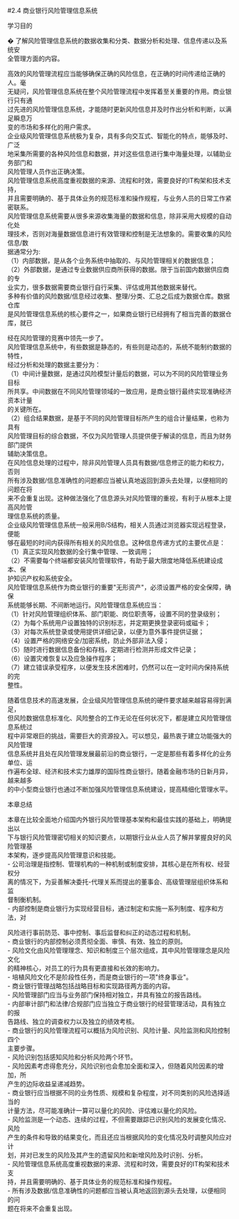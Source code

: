 #2.4 商业银行风险管理信息系统
<p>学习目的</p>
    <p>�   了解风险管理信息系统的数据收集和分类、数据分析和处理、信息传递以及系统安 <br />
全管理方面的内容。</p>
    <p>高效的风险管理流程应当能够确保正确的风险信息，在正确的时间传递给正确的人。毫 <br />
      无疑问，风险管理信息系统在整个风险管理流程中发挥着至关重要的作用。商业银行只有通 <br />
      过先进的风险管理信息系统，才能随时更新风险信息并及时作出分析和判断，以满足瞬息万 <br />
      变的市场和多样化的用户需求。 <br />
企业级风险管理信息系统极为复杂，具有多向交互式、智能化的特点，能够及时、广泛 <br />
地采集所需要的各种风险信息和数据，并对这些信息进行集中海量处理，以辅助业务部门和 <br />
风险管理人员作出正确决策。 <br />
风险管理信息系统高度重视数据的来源、流程和时效，需要良好的IT构架和技术支持， <br />
并且需要明确的、基于具体业务的规范标准和操作规程，与业务人员的日常工作紧密联系。 <br />
风险管理信息系统需要从很多来源收集海量的数据和信息，除非采用大规模的自动化处 <br />
理技术，否则对海量数据信息进行有效管理和控制是无法想象的。需要收集的风险信息/数 <br />
据通常分为: <br />
（1）内部数据，是从各个业务系统中抽取的、与风险管理相关的数据信息； <br />
（2）外部数据，是通过专业数据供应商所获得的数据。限于当前国内数据供应商的专 <br />
业实力，很多数据需要商业银行自行采集、评估或用其他数据来替代。 <br />
多种有价值的风险数据/信息经过收集、整理/分类、汇总之后成为数据仓库。数据仓库 <br />
是风险管理信息系统的核心要件之一，如果商业银行已经拥有了相当完善的数据仓库，就已</p>
    <p>经在风险管理的竞赛中领先一步了。 <br />
风险管理信息系统中，有些数据是静态的，有些则是动态的，系统不能制约数据的特性， <br />
经过分析和处理的数据主要分为： <br />
（1）中间计量数据，是通过风险模型计量后的数据，可以为不同的风险管理业务目标 <br />
所共享。中间数据在不同风险管理领域的一致应用，是商业银行最终实现准确经济资本计量 <br />
的关键所在。 <br />
（2）组合结果数据，是基于不同的风险管理目标所产生的组合计量结果，也称为具有 <br />
风险管理目标的综合数据，不仅为风险管理人员提供便于解读的信息，而且为财务部门提供 <br />
辅助决策信息。 <br />
在风险信息处理的过程中，除非风险管理人员具有数据/信息修正的能力和权力，否则 <br />
所有涉及数据/信息准确性的问题都应当被认真地返回到源头去处理，以便相同的问题在将 <br />
来不会重复出现。这种做法强化了信息源头对风险管理的重视，有利于从根本上提高风险管 <br />
理信息系统的质量。 <br />
企业级风险管理信息系统一般采用B/S结构，相关人员通过浏览器实现远程登录，便能 <br />
够在最短的时间内获得所有相关的风险信息。这种信息传递方式的主要优点是： <br />
（1）真正实现风险数据的全行集中管理、一致调用； <br />
（2）不需要每个终端都安装风险管理软件，有助于最大限度地降低系统建设成本、保 <br />
护知识产权和系统安全。 <br />
风险管理信息系统作为商业银行的重要&quot;无形资产&quot;，必须设置严格的安全保障，确保 <br />
系统能够长期、不间断地运行。风险管理信息系统应当： <br />
（1）针对风险管理组织体系、部门职能、岗位职责等，设置不同的登录级别； <br />
（2）为每个系统用户设置独特的识别标志，并定期更换登录密码或磁卡； <br />
（3）对每次系统登录或使用提供详细记录，以便为意外事件提供证据； <br />
（4）设置严格的网络安全/加密系统，防止外部非法入侵； <br />
（5）随时进行数据信息备份和存档，定期进行检测并形成文件记录； <br />
（6）设置灾难恢复以及应急操作程序； <br />
（7）建立错误承受程序，以便发生技术困难时，仍然可以在一定时间内保持系统的完 <br />
整性。 </p>
    <p>随着信息技术的高速发展，企业级风险管理信息系统的硬件要求越来越容易得到满足， <br />
      但风险数据信息标准化、风险整合的工作无论在任何状况下，都是建立风险管理信息系统过 <br />
      程中非常艰巨的挑战，需要巨大的资源投入。可以想见，最热衷于建立功能强大的风险管理 <br />
      信息系统并且处在风险管理发展最前沿的商业银行，一定是那些有着多样化的业务单位、运 <br />
      作遍布全球、经济和技术实力雄厚的国际性商业银行。随着金融市场的日新月异，越来越多 <br />
    的中小型商业银行也通过不断加强风险管理信息系统建设，提高精细化管理水平。</p>
    <p>本章总结 </p>
    <p>本章在比较全面地介绍国内外银行风险管理基本架构和最佳实践的基础上，明确提出以 <br />
      下与银行风险管理密切相关的知识要点，以期银行业从业人员了解并掌握良好的风险管理基 <br />
      本架构，逐步提高风险管理意识和技能。 <br />
- 公司治理是指控制、管理机构的一种机制或制度安排，其核心是在所有权、经营权分 <br />
离的情况下，为妥善解决委托-代理关系而提出的董事会、高级管理层组织体系和监 <br />
督制衡机制。 <br />
- 内部控制是商业银行为实现经营目标，通过制定和实施一系列制度、程序和方法，对</p>
    <p>风险进行事前防范、事中控制、事后监督和纠正的动态过程和机制。 <br />
- 商业银行的内部控制必须贯彻全面、审慎、有效、独立的原则。 <br />
- 风险文化由风险管理理念、知识和制度三个层次组成，其中风险管理理念是风险文化 <br />
的精神核心，对员工的行为具有更直接和长效的影响力。 <br />
- 培植风险文化不是阶段性任务，而是商业银行的一项&quot;终身事业&quot;。 <br />
- 商业银行管理战略包括战略目标和实现路径两方面的内容。 <br />
- 风险管理部门应当与业务部门保持相对独立，并具有独立的报告路线。 <br />
- 内部审计部门和法律/合规部门应当独立于商业银行的经营管理活动，具有独立的报 <br />
告路线、独立的调查权力以及独立的绩效考核。 <br />
- 商业银行的风险管理流程可以概括为风险识别、风险计量、风险监测和风险控制四个 <br />
主要步骤。 <br />
- 风险识别包括感知风险和分析风险两个环节。 <br />
- 风险因素考虑得愈充分，风险识别也会愈加全面和深入，但随着风险因素的增加，所 <br />
产生的边际收益呈递减趋势。 <br />
- 商业银行应当根据不同的业务性质、规模和复杂程度，对不同类别的风险选择适当的 <br />
计量方法，尽可能准确计一算可以量化的风险、评估难以量化的风险。 <br />
- 风险监测是一个动态、连续的过程，不但需要跟踪已识别风险的发展变化情况、风险 <br />
产生的条件和导致的结果变化，而且还应当根据风险的变化情况及时调整风险应对计 <br />
划，并对已发生的风险及其产生的遗留风险和新增风险及时识别、分析。 <br />
- 风险管理信息系统高度重视数据的来源、流程和时效，需要良好的IT构架和技术支 <br />
持，并且需要明确的、基于具体业务的规范标准和操作规程。 <br />
- 所有涉及数据/信息准确性的问题都应当被认真地返回到源头去处理，以便相同的问 <br />
题在将来不会重复出现。<br />
    </p>